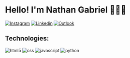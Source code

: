# Hello! I'm Nathan Gabriel 👨🏽‍💻

[![Instagram](https://img.shields.io/badge/Instagram-E4405F?style=for-the-badge&logo=instagram&logoColor=white)](https://instagram.com/nathangbrl__)
[![Linkedin](https://img.shields.io/badge/LinkedIn-0077B5?style=for-the-badge&logo=linkedin&logoColor=white)](https://www.linkedin.com/in/nathangbrl/)
[![Outlook](https://img.shields.io/badge/Microsoft_Outlook-0078D4?style=for-the-badge&logo=microsoft-outlook&logoColor=white)](mailto:nathangabrielss@outlook.com)

## Technologies:

<div style="display: inline_block">
    <img align="center" alt="html5" src="https://img.shields.io/badge/HTML5-E34F26?style=for-the-badge&logo=html5&logoColor=white">
    <img align="center" alt="css" src="https://img.shields.io/badge/CSS3-1572B6?style=for-the-badge&logo=css3&logoColor=white">
    <img align="center" alt="javascript" src="https://img.shields.io/badge/JavaScript-323330?style=for-the-badge&logo=javascript&logoColor=F7DF1E">
    <img align="center" alt="python" src="https://img.shields.io/badge/Python-14354C?style=for-the-badge&logo=python&logoColor=white">
</div>
